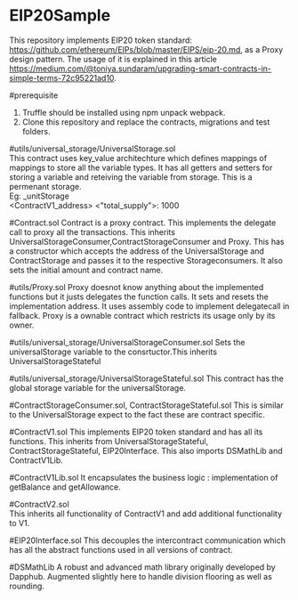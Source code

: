 # EIP20Sample

This repository implements EIP20 token standard: https://github.com/ethereum/EIPs/blob/master/EIPS/eip-20.md, as a Proxy design pattern. The usage of it is explained in this article https://medium.com/@toniya.sundaram/upgrading-smart-contracts-in-simple-terms-72c95221ad10.

#prerequisite
1. Truffle should be installed using npm unpack webpack. 
2. Clone this repository and replace the contracts, migrations and test folders. 

#utils/universal_storage/UniversalStorage.sol   
This contract uses key_value architechture which defines mappings of mappings to store all the variable types. It has all getters and setters for storing a variable and reteiving the variable from storage. This is a permenant storage.  
Eg:
_unitStorage    
    <ContractV1_address>
        <"total_supply">: 1000

#Contract.sol
Contract is a proxy contract. This implements the delegate call to proxy all the transactions. This inherits UniversalStorageConsumer,ContractStorageConsumer and Proxy. This has a constructor which accepts the address of the UniversalStorage and ContractStorage and passes it to the respective Storageconsumers. It also sets the initial amount and contract name.

#utils/Proxy.sol
Proxy doesnot know anything about the implemented functions but it justs delegates the function calls. It sets and resets the implementation address. It uses assembly code to implement delegatecall in fallback. Proxy is a ownable contract which restricts its usage only by its owner.

#utils/universal_storage/UniversalStorageConsumer.sol
Sets the universalStorage variable to the consrtuctor.This inherits UniversalStorageStateful

#utils/universal_storage/UniversalStorageStateful.sol
This contract has the global storage variable for the universalStorage.

#ContractStorageConsumer.sol, ContractStorageStateful.sol
This is similar to the UniversalStorage expect to the fact these are contract specific.

#ContractV1.sol
This implements EIP20 token standard and has all its functions. This inherits from UniversalStorageStateful, ContractStorageStateful, EIP20Interface. This also imports DSMathLib and ContractV1Lib. 

#ContractV1Lib.sol
It encapsulates the business logic : implementation of getBalance and getAllowance. 

#ContractV2.sol  
This inherits all functionality of ContractV1 and add additional functionality to V1. 

#EIP20Interface.sol
This decouples the intercontract communication which has all the abstract functions used in all versions of contract.

#DSMathLib
A robust and advanced math library originally developed by Dapphub. Augmented slightly here to handle division flooring as well as rounding.






